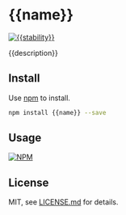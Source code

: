 # {{name}}

[![{{stability}}](http://badges.github.io/stability-badges/dist/{{stability}}.svg)](http://github.com/badges/stability-badges)

{{description}}

## Install

Use [npm](https://npmjs.com/) to install.

```sh
npm install {{name}} --save
```

## Usage

[![NPM](https://nodei.co/npm/{{name}}.png)](https://www.npmjs.com/package/{{name}})

## License

MIT, see [LICENSE.md](http://github.com/{{org.github}}/{{name}}/blob/master/LICENSE.md) for details.

